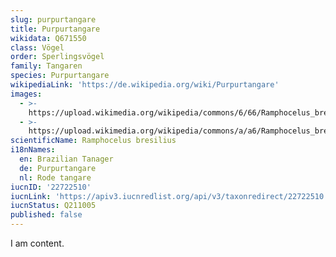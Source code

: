 ```yaml
---
slug: purpurtangare
title: Purpurtangare
wikidata: Q671550
class: Vögel
order: Sperlingsvögel
family: Tangaren
species: Purpurtangare
wikipediaLink: 'https://de.wikipedia.org/wiki/Purpurtangare'
images:
  - >-
    https://upload.wikimedia.org/wikipedia/commons/6/66/Ramphocelus_bresilius_-Sao_Paulo_Bagre,_Cananeia,_Sao_Paulo,_Brasil_-male-8.jpg
  - >-
    https://upload.wikimedia.org/wikipedia/commons/a/a6/Ramphocelus_bresilius_-Registro,_Sao_Paulo,_Brazil_-female-8.jpg
scientificName: Ramphocelus bresilius
i18nNames:
  en: Brazilian Tanager
  de: Purpurtangare
  nl: Rode tangare
iucnID: '22722510'
iucnLink: 'https://apiv3.iucnredlist.org/api/v3/taxonredirect/22722510'
iucnStatus: Q211005
published: false
---
```


I am content.
